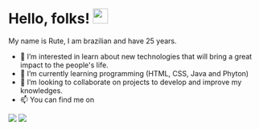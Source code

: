 # Hello, folks! <img src="https://raw.githubusercontent.com/MartinHeinz/MartinHeinz/master/wave.gif" width="30px"/>
My name is Rute, I am brazilian and have 25 years.
- 👀 I’m interested in learn about new technologies that will bring a great impact to the people's life.
- 🌱 I’m currently learning programming (HTML, CSS, Java and Phyton)
- 💞️ I’m looking to collaborate on projects to develop and improve my knowledges.
- 📫 You can find me on
 
<img src="https://img.shields.io/endpoint?color=black&label=Check%20out&logo=LinkedIn&logoColor=white&url=https%3A%2F%2Fwww.linkedin.com%2Fin%2Frutesouza%2F"/>
<img src="https://img.shields.io/static/v1?label=Blog&message=Rocketseat&color=7159c1&style=for-the-badge&logo=ghost"/>
<!---
RuteSouza/RuteSouza is a ✨ special ✨ repository because its `README.md` (this file) appears on your GitHub profile.
You can click the Preview link to take a look at your changes.
--->

